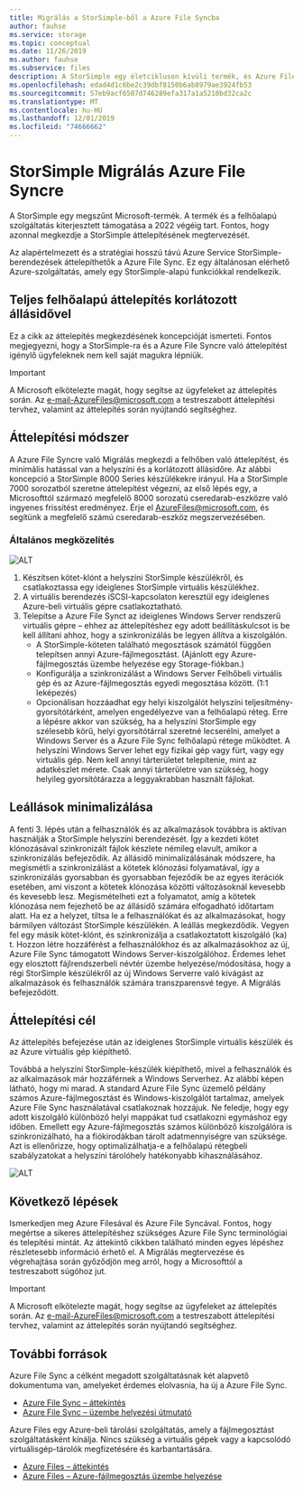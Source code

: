 ```yaml
---
title: Migrálás a StorSimple-ből a Azure File Syncba
author: fauhse
ms.service: storage
ms.topic: conceptual
ms.date: 11/26/2019
ms.author: fauhse
ms.subservice: files
description: A StorSimple egy életcikluson kívüli termék, és Azure File Sync az a megoldás, amelybe migrálni kell. Ismerje meg az áttelepítési koncepciót, és ismerkedjen meg AzureFiles@microsoft.com a testreszabott áttelepítési súgóval.
ms.openlocfilehash: edad4d1c6be2c39dbf8150b6ab8979ae3924fb53
ms.sourcegitcommit: 57eb9acf6507d746289efa317a1a5210bd32ca2c
ms.translationtype: MT
ms.contentlocale: hu-HU
ms.lasthandoff: 12/01/2019
ms.locfileid: "74666662"
---
```

# <a name="storsimple-migration-to-azure-file-sync"></a>StorSimple Migrálás Azure File Syncre

A StorSimple egy megszűnt Microsoft-termék. A termék és a felhőalapú szolgáltatás kiterjesztett támogatása a 2022 végéig tart.
Fontos, hogy azonnal megkezdje a StorSimple áttelepítésének megtervezését.

Az alapértelmezett és a stratégiai hosszú távú Azure Service StorSimple-berendezések áttelepíthetők a Azure File Sync. Ez egy általánosan elérhető Azure-szolgáltatás, amely egy StorSimple-alapú funkciókkal rendelkezik.

## <a name="full-cloud-side-migration-with-limited-downtime"></a>Teljes felhőalapú áttelepítés korlátozott állásidővel
Ez a cikk az áttelepítés megkezdésének koncepcióját ismerteti.
Fontos megjegyezni, hogy a StorSimple-ra és a Azure File Syncre való áttelepítést igénylő ügyfeleknek nem kell saját magukra lépniük.

> [!IMPORTANT]
> A Microsoft elkötelezte magát, hogy segítse az ügyfeleket az áttelepítés során. Az e-mail-AzureFiles@microsoft.com a testreszabott áttelepítési tervhez, valamint az áttelepítés során nyújtandó segítséghez.

## <a name="migration-approach"></a>Áttelepítési módszer
A Azure File Syncre való Migrálás megkezdi a felhőben való áttelepítést, és minimális hatással van a helyszíni és a korlátozott állásidőre.
Az alábbi koncepció a StorSimple 8000 Series készülékekre irányul.
Ha a StorSimple 7000 sorozatból szeretne áttelepítést végezni, az első lépés egy, a Microsofttól származó megfelelő 8000 sorozatú cseredarab-eszközre való ingyenes frissítést eredményez.
Érje el AzureFiles@microsoft.com, és segítünk a megfelelő számú cseredarab-eszköz megszervezésében.

### <a name="general-approach"></a>Általános megközelítés
![ALT](media/storage-sync-files-storsimple-migration/storsimple-docs-overview-concept.png "A felhőalapú áttelepítés egy ideiglenes virtuális készüléken és a Windows Serveren keresztül egy új helyszíni Windows Serverre mutat, amely a helyszíni StorSimple berendezést váltja fel.")

1. Készítsen kötet-klónt a helyszíni StorSimple készülékről, és csatlakoztassa egy ideiglenes StorSimple virtuális készülékhez.
2. A virtuális berendezés iSCSI-kapcsolaton keresztül egy ideiglenes Azure-beli virtuális gépre csatlakoztatható.
3. Telepítse a Azure File Synct az ideiglenes Windows Server rendszerű virtuális gépre – ehhez az áttelepítéshez egy adott beállításkulcsot is be kell állítani ahhoz, hogy a szinkronizálás be legyen állítva a kiszolgálón.
    * A StorSimple-köteten található megosztások számától függően telepítsen annyi Azure-fájlmegosztást. (Ajánlott egy Azure-fájlmegosztás üzembe helyezése egy Storage-fiókban.)
    * Konfigurálja a szinkronizálást a Windows Server Felhőbeli virtuális gép és az Azure-fájlmegosztás egyedi megosztása között. (1:1 leképezés)
    * Opcionálisan hozzáadhat egy helyi kiszolgálót helyszíni teljesítmény-gyorsítótárként, amelyen engedélyezve van a felhőalapú réteg. Erre a lépésre akkor van szükség, ha a helyszíni StorSimple egy szélesebb körű, helyi gyorsítótárral szeretné lecserélni, amelyet a Windows Server és a Azure File Sync felhőalapú rétege működtet. A helyszíni Windows Server lehet egy fizikai gép vagy fürt, vagy egy virtuális gép. Nem kell annyi tárterületet telepítenie, mint az adatkészlet mérete. Csak annyi tárterületre van szükség, hogy helyileg gyorsítótárazza a leggyakrabban használt fájlokat.

## <a name="minimizing-downtime"></a>Leállások minimalizálása
A fenti 3. lépés után a felhasználók és az alkalmazások továbbra is aktívan használják a StorSimple helyszíni berendezését. Így a kezdeti kötet klónozásával szinkronizált fájlok készlete némileg elavult, amikor a szinkronizálás befejeződik.
Az állásidő minimalizálásának módszere, ha megismétli a szinkronizálást a kötetek klónozási folyamatával, így a szinkronizálás gyorsabban és gyorsabban fejeződik be az egyes iterációk esetében, ami viszont a kötetek klónozása közötti változásoknál kevesebb és kevesebb lesz.
Megismételheti ezt a folyamatot, amíg a kötetek klónozása nem fejezhető be az állásidő számára elfogadható időtartam alatt.
Ha ez a helyzet, tiltsa le a felhasználókat és az alkalmazásokat, hogy bármilyen változást StorSimple készülékén. A leállás megkezdődik.
Vegyen fel egy másik kötet-klónt, és szinkronizálja a csatlakoztatott kiszolgáló (ka) t.
Hozzon létre hozzáférést a felhasználókhoz és az alkalmazásokhoz az új, Azure File Sync támogatott Windows Server-kiszolgálóhoz.
Érdemes lehet egy elosztott fájlrendszerbeli névtér üzembe helyezése/módosítása, hogy a régi StorSimple készülékről az új Windows Serverre való kivágást az alkalmazások és felhasználók számára transzparensvé tegye.
A Migrálás befejeződött.

## <a name="migration-goal"></a>Áttelepítési cél
Az áttelepítés befejezése után az ideiglenes StorSimple virtuális készülék és az Azure virtuális gép kiépíthető.

Továbbá a helyszíni StorSimple-készülék kiépíthető, mivel a felhasználók és az alkalmazások már hozzáférnek a Windows Serverhez.
Az alábbi képen látható, hogy mi marad. A standard Azure File Sync üzemelő példány számos Azure-fájlmegosztást és Windows-kiszolgálót tartalmaz, amelyek Azure File Sync használatával csatlakoznak hozzájuk. Ne feledje, hogy egy adott kiszolgáló különböző helyi mappákat tud csatlakozni egymáshoz egy időben.
Emellett egy Azure-fájlmegosztás számos különböző kiszolgálóra is szinkronizálható, ha a fiókirodákban tárolt adatmennyiségre van szüksége. Azt is ellenőrizze, hogy optimalizálhatja-e a felhőalapú rétegbeli szabályzatokat a helyszíni tárolóhely hatékonyabb kihasználásához.

![ALT](media/storage-sync-files-storsimple-migration/storsimple-docs-goal.PNG "Az áttelepítés befejezése utáni célt bemutató ábra. Több fájlmegosztást szinkronizál egy helyszíni Windows Server-kiszolgálóval a felhőben vagy a Windows Serveren lévő fájlokat elérő felhasználókkal és alkalmazásokkal.")

## <a name="next-steps"></a>Következő lépések
Ismerkedjen meg Azure Filesával és Azure File Syncával. Fontos, hogy megértse a sikeres áttelepítéshez szükséges Azure File Sync terminológiai és telepítési mintát. Az áttekintő cikkben található minden egyes lépéshez részletesebb információ érhető el. A Migrálás megtervezése és végrehajtása során győződjön meg arról, hogy a Microsofttól a testreszabott súgóhoz jut.

> [!IMPORTANT]
> A Microsoft elkötelezte magát, hogy segítse az ügyfeleket az áttelepítés során. Az e-mail-AzureFiles@microsoft.com a testreszabott áttelepítési tervhez, valamint az áttelepítés során nyújtandó segítséghez.

## <a name="additional-resources"></a>További források
Azure File Sync a célként megadott szolgáltatásnak két alapvető dokumentuma van, amelyeket érdemes elolvasnia, ha új a Azure File Sync.
* [Azure File Sync – áttekintés](storage-sync-files-planning.md)
* [Azure File Sync – üzembe helyezési útmutató](storage-sync-files-deployment-guide.md)

Azure Files egy Azure-beli tárolási szolgáltatás, amely a fájlmegosztást szolgáltatásként kínálja. Nincs szükség a virtuális gépek vagy a kapcsolódó virtuálisgép-tárolók megfizetésére és karbantartására.
* [Azure Files – áttekintés](storage-files-introduction.md)
* [Azure Files – Azure-fájlmegosztás üzembe helyezése](storage-how-to-create-file-share.md)